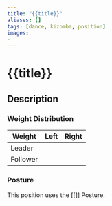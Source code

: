 ```yaml
---
title: "{{title}}"
aliases: [] 
tags: [dance, kizomba, position] 
images:
-
---
```

# {{title}}
## Description
### Weight Distribution
| Weight   | Left | Right |
| -------- | ---- | ----- |
| Leader   |      |       |
| Follower |      |       |

### Posture
This position uses the [[]] Posture. 